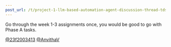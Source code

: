 ```yaml
---
post_url: /t/project-1-llm-based-automation-agent-discussion-thread-tds-jan-2025/164277/169
---
```

Go through the week 1-3 assignments once, you would be good to go with Phase A tasks.

[@23f2003413](/u/23f2003413) [@AnvithaV](/u/anvithav)
